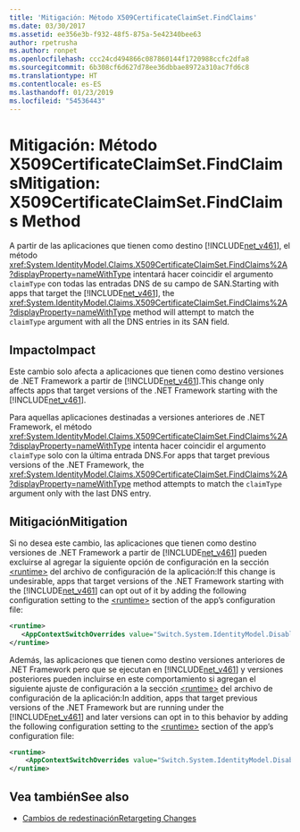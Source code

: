 ```yaml
---
title: 'Mitigación: Método X509CertificateClaimSet.FindClaims'
ms.date: 03/30/2017
ms.assetid: ee356e3b-f932-48f5-875a-5e42340bee63
author: rpetrusha
ms.author: ronpet
ms.openlocfilehash: ccc24cd494866c087860144f1720988ccfc2dfa8
ms.sourcegitcommit: 6b308cf6d627d78ee36dbbae8972a310ac7fd6c8
ms.translationtype: HT
ms.contentlocale: es-ES
ms.lasthandoff: 01/23/2019
ms.locfileid: "54536443"
---
```

# <a name="mitigation-x509certificateclaimsetfindclaims-method"></a><span data-ttu-id="75407-102">Mitigación: Método X509CertificateClaimSet.FindClaims</span><span class="sxs-lookup"><span data-stu-id="75407-102">Mitigation: X509CertificateClaimSet.FindClaims Method</span></span>
<span data-ttu-id="75407-103">A partir de las aplicaciones que tienen como destino [!INCLUDE[net_v461](../../../includes/net-v461-md.md)], el método <xref:System.IdentityModel.Claims.X509CertificateClaimSet.FindClaims%2A?displayProperty=nameWithType> intentará hacer coincidir el argumento `claimType` con todas las entradas DNS de su campo de SAN.</span><span class="sxs-lookup"><span data-stu-id="75407-103">Starting with apps that target the [!INCLUDE[net_v461](../../../includes/net-v461-md.md)],  the <xref:System.IdentityModel.Claims.X509CertificateClaimSet.FindClaims%2A?displayProperty=nameWithType> method will attempt to match the `claimType` argument with all the DNS entries in its SAN field.</span></span>  
  
## <a name="impact"></a><span data-ttu-id="75407-104">Impacto</span><span class="sxs-lookup"><span data-stu-id="75407-104">Impact</span></span>  
 <span data-ttu-id="75407-105">Este cambio solo afecta a aplicaciones que tienen como destino versiones de .NET Framework a partir de [!INCLUDE[net_v461](../../../includes/net-v461-md.md)].</span><span class="sxs-lookup"><span data-stu-id="75407-105">This change only affects apps that target versions of the .NET Framework starting with the [!INCLUDE[net_v461](../../../includes/net-v461-md.md)].</span></span>  
  
 <span data-ttu-id="75407-106">Para aquellas aplicaciones destinadas a versiones anteriores de .NET Framework, el método <xref:System.IdentityModel.Claims.X509CertificateClaimSet.FindClaims%2A?displayProperty=nameWithType> intenta hacer coincidir el argumento `claimType` solo con la última entrada DNS.</span><span class="sxs-lookup"><span data-stu-id="75407-106">For apps that target previous versions of the .NET Framework, the <xref:System.IdentityModel.Claims.X509CertificateClaimSet.FindClaims%2A?displayProperty=nameWithType> method attempts to match the `claimType` argument only with the last  DNS entry.</span></span>  
  
## <a name="mitigation"></a><span data-ttu-id="75407-107">Mitigación</span><span class="sxs-lookup"><span data-stu-id="75407-107">Mitigation</span></span>  
 <span data-ttu-id="75407-108">Si no desea este cambio, las aplicaciones que tienen como destino versiones de .NET Framework a partir de [!INCLUDE[net_v461](../../../includes/net-v461-md.md)] pueden excluirse al agregar la siguiente opción de configuración en la sección [\<runtime>](../../../docs/framework/configure-apps/file-schema/runtime/runtime-element.md) del archivo de configuración de la aplicación:</span><span class="sxs-lookup"><span data-stu-id="75407-108">If this change is undesirable, apps that target versions of the .NET Framework starting with the [!INCLUDE[net_v461](../../../includes/net-v461-md.md)] can opt out of it by adding the following configuration setting to the [\<runtime>](../../../docs/framework/configure-apps/file-schema/runtime/runtime-element.md) section of the app’s configuration file:</span></span>  
  
```xml  
<runtime>  
   <AppContextSwitchOverrides value="Switch.System.IdentityModel.DisableMultipleDNSEntriesInSANCertificate=true" />   
</runtime>  
```  
  
 <span data-ttu-id="75407-109">Además, las aplicaciones que tienen como destino versiones anteriores de .NET Framework pero que se ejecutan en [!INCLUDE[net_v461](../../../includes/net-v461-md.md)] y versiones posteriores pueden incluirse en este comportamiento si agregan el siguiente ajuste de configuración a la sección [\<runtime>](../../../docs/framework/configure-apps/file-schema/runtime/runtime-element.md) del archivo de configuración de la aplicación:</span><span class="sxs-lookup"><span data-stu-id="75407-109">In addition, apps that target previous versions of the .NET Framework but are running under the [!INCLUDE[net_v461](../../../includes/net-v461-md.md)] and later versions can opt in to this behavior by adding the following configuration setting to the [\<runtime>](../../../docs/framework/configure-apps/file-schema/runtime/runtime-element.md) section of the app’s configuration file:</span></span>  
  
```xml  
<runtime>  
    <AppContextSwitchOverrides value="Switch.System.IdentityModel.DisableMultipleDNSEntriesInSANCertificate=false" />   
</runtime>  
```  
  
## <a name="see-also"></a><span data-ttu-id="75407-110">Vea también</span><span class="sxs-lookup"><span data-stu-id="75407-110">See also</span></span>
- [<span data-ttu-id="75407-111">Cambios de redestinación</span><span class="sxs-lookup"><span data-stu-id="75407-111">Retargeting Changes</span></span>](../../../docs/framework/migration-guide/retargeting-changes-in-the-net-framework-4-6-1.md)
